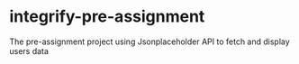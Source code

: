 # integrify-pre-assignment
The pre-assignment project using Jsonplaceholder API to fetch and display users data
